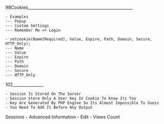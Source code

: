 98Cookies___________________________________________________

    - Examples
    --- Popup
    --- Custom Settings
    --- Remember Me => Login

    - setcookie(Name[Required], Value, Expire, Path, Domain, Secure, HTTP_Only);
    --- Name
    --- Value
    --- Expire
    --- Path
    --- Domain
    --- Secure
    --- HTTP_Only
102_______________
    
    - Session Is Stored On The Server
    - Session Store Only A User Key In Cookie To Know Its You
    - Key Are Generated By PHP Engine So Its Almost Impossible To Guess
    - You Need To Add It Before Any Output
 Sessions
    - Advanced Information
    - Edit
    - Views Count
